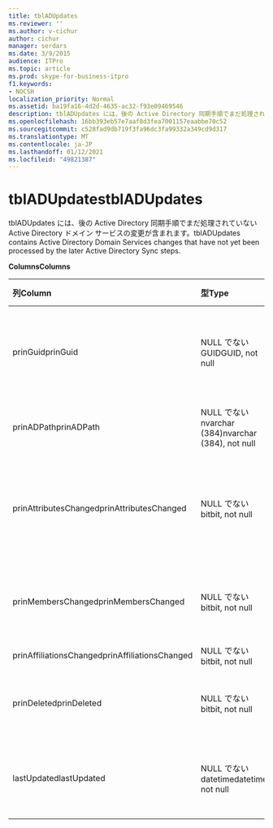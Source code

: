 ```yaml
---
title: tblADUpdates
ms.reviewer: ''
ms.author: v-cichur
author: cichur
manager: serdars
ms.date: 3/9/2015
audience: ITPro
ms.topic: article
ms.prod: skype-for-business-itpro
f1.keywords:
- NOCSH
localization_priority: Normal
ms.assetid: ba19fa16-4d2d-4635-ac32-f93e09469546
description: tblADUpdates には、後の Active Directory 同期手順でまだ処理されていない Active Directory ドメイン サービスの変更が含まれます。
ms.openlocfilehash: 16bb393eb57e7aaf8d3fea7001157eaabbe70c52
ms.sourcegitcommit: c528fad9db719f3fa96dc3fa99332a349cd9d317
ms.translationtype: MT
ms.contentlocale: ja-JP
ms.lasthandoff: 01/12/2021
ms.locfileid: "49821387"
---
```

# <a name="tbladupdates"></a><span data-ttu-id="2a0cd-103">tblADUpdates</span><span class="sxs-lookup"><span data-stu-id="2a0cd-103">tblADUpdates</span></span>
 
<span data-ttu-id="2a0cd-104">tblADUpdates には、後の Active Directory 同期手順でまだ処理されていない Active Directory ドメイン サービスの変更が含まれます。</span><span class="sxs-lookup"><span data-stu-id="2a0cd-104">tblADUpdates contains Active Directory Domain Services changes that have not yet been processed by the later Active Directory Sync steps.</span></span>
  
<span data-ttu-id="2a0cd-105">**Columns**</span><span class="sxs-lookup"><span data-stu-id="2a0cd-105">**Columns**</span></span>

|<span data-ttu-id="2a0cd-106">**列**</span><span class="sxs-lookup"><span data-stu-id="2a0cd-106">**Column**</span></span>|<span data-ttu-id="2a0cd-107">**型**</span><span class="sxs-lookup"><span data-stu-id="2a0cd-107">**Type**</span></span>|<span data-ttu-id="2a0cd-108">**説明**</span><span class="sxs-lookup"><span data-stu-id="2a0cd-108">**Description**</span></span>|
|:-----|:-----|:-----|
|<span data-ttu-id="2a0cd-109">prinGuid</span><span class="sxs-lookup"><span data-stu-id="2a0cd-109">prinGuid</span></span>  <br/> |<span data-ttu-id="2a0cd-110">NULL でない GUID</span><span class="sxs-lookup"><span data-stu-id="2a0cd-110">GUID, not null</span></span>  <br/> |<span data-ttu-id="2a0cd-111">変更したオブジェクトのプリンシパル GUID。</span><span class="sxs-lookup"><span data-stu-id="2a0cd-111">Principal GUID of the object that changed.</span></span>  <br/> |
|<span data-ttu-id="2a0cd-112">prinADPath</span><span class="sxs-lookup"><span data-stu-id="2a0cd-112">prinADPath</span></span>  <br/> |<span data-ttu-id="2a0cd-113">NULL でない nvarchar (384)</span><span class="sxs-lookup"><span data-stu-id="2a0cd-113">nvarchar (384), not null</span></span>  <br/> |<span data-ttu-id="2a0cd-114">オブジェクトの識別名。</span><span class="sxs-lookup"><span data-stu-id="2a0cd-114">Distinguished name of the object.</span></span>  <br/> |
|<span data-ttu-id="2a0cd-115">prinAttributesChanged</span><span class="sxs-lookup"><span data-stu-id="2a0cd-115">prinAttributesChanged</span></span>  <br/> |<span data-ttu-id="2a0cd-116">NULL でない bit</span><span class="sxs-lookup"><span data-stu-id="2a0cd-116">bit, not null</span></span>  <br/> |<span data-ttu-id="2a0cd-117">オブジェクトの属性が 1 つ以上変更された場合は True。</span><span class="sxs-lookup"><span data-stu-id="2a0cd-117">True if at least one attribute of the object changed.</span></span>  <br/> |
|<span data-ttu-id="2a0cd-118">prinMembersChanged</span><span class="sxs-lookup"><span data-stu-id="2a0cd-118">prinMembersChanged</span></span>  <br/> |<span data-ttu-id="2a0cd-119">NULL でない bit</span><span class="sxs-lookup"><span data-stu-id="2a0cd-119">bit, not null</span></span>  <br/> |<span data-ttu-id="2a0cd-120">メンバーシップが変更された場合は True。</span><span class="sxs-lookup"><span data-stu-id="2a0cd-120">True if the membership changed.</span></span>  <br/> |
|<span data-ttu-id="2a0cd-121">prinAffiliationsChanged</span><span class="sxs-lookup"><span data-stu-id="2a0cd-121">prinAffiliationsChanged</span></span>  <br/> |<span data-ttu-id="2a0cd-122">NULL でない bit</span><span class="sxs-lookup"><span data-stu-id="2a0cd-122">bit, not null</span></span>  <br/> |<span data-ttu-id="2a0cd-123">不使用。</span><span class="sxs-lookup"><span data-stu-id="2a0cd-123">Not used.</span></span>  <br/> |
|<span data-ttu-id="2a0cd-124">prinDeleted</span><span class="sxs-lookup"><span data-stu-id="2a0cd-124">prinDeleted</span></span>  <br/> |<span data-ttu-id="2a0cd-125">NULL でない bit</span><span class="sxs-lookup"><span data-stu-id="2a0cd-125">bit, not null</span></span>  <br/> |<span data-ttu-id="2a0cd-126">オブジェクトが削除された場合は True。</span><span class="sxs-lookup"><span data-stu-id="2a0cd-126">True if the object was deleted.</span></span>  <br/> |
|<span data-ttu-id="2a0cd-127">lastUpdated</span><span class="sxs-lookup"><span data-stu-id="2a0cd-127">lastUpdated</span></span>  <br/> |<span data-ttu-id="2a0cd-128">NULL でない datetime</span><span class="sxs-lookup"><span data-stu-id="2a0cd-128">datetime, not null</span></span>  <br/> |<span data-ttu-id="2a0cd-129">行が挿入された時点のタイムスタンプ。</span><span class="sxs-lookup"><span data-stu-id="2a0cd-129">Time stamp of when the row was inserted.</span></span>  <br/> |
   


